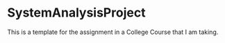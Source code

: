 # SystemAnalysisProject
This is a template for the assignment in a College Course that I am taking. 
